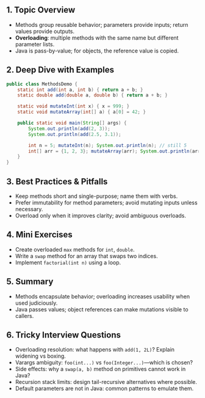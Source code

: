 ## 1. Topic Overview

- Methods group reusable behavior; parameters provide inputs; return values provide outputs.
- **Overloading**: multiple methods with the same name but different parameter lists.
- Java is pass-by-value; for objects, the reference value is copied.

## 2. Deep Dive with Examples

```java
public class MethodsDemo {
    static int add(int a, int b) { return a + b; }
    static double add(double a, double b) { return a + b; }

    static void mutateInt(int x) { x = 999; }
    static void mutateArray(int[] a) { a[0] = 42; }

    public static void main(String[] args) {
        System.out.println(add(2, 3));
        System.out.println(add(2.5, 3.1));

        int n = 5; mutateInt(n); System.out.println(n); // still 5
        int[] arr = {1, 2, 3}; mutateArray(arr); System.out.println(arr[0]); // 42
    }
}
```

## 3. Best Practices & Pitfalls

- Keep methods short and single-purpose; name them with verbs.
- Prefer immutability for method parameters; avoid mutating inputs unless necessary.
- Overload only when it improves clarity; avoid ambiguous overloads.

## 4. Mini Exercises

- Create overloaded `max` methods for `int`, `double`.
- Write a `swap` method for an array that swaps two indices.
- Implement `factorial(int n)` using a loop.

## 5. Summary

- Methods encapsulate behavior; overloading increases usability when used judiciously.
- Java passes values; object references can make mutations visible to callers.

## 6. Tricky Interview Questions

- Overloading resolution: what happens with `add(1, 2L)`? Explain widening vs boxing.
- Varargs ambiguity: `foo(int...)` vs `foo(Integer...)`—which is chosen?
- Side effects: why a `swap(a, b)` method on primitives cannot work in Java?
- Recursion stack limits: design tail-recursive alternatives where possible.
- Default parameters are not in Java: common patterns to emulate them.
